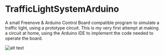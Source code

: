 # TrafficLightSystemArduino
A small Freenove &amp; Arduino Control Board compatible program to simulate a traffic light, using a prototype circuit. This is my very first attempt at making a circuit at home, using the Arduino IDE to implement the code needed to operate the board.

![alt text](https://scontent-man2-1.xx.fbcdn.net/v/t1.6435-9/242032554_1602434470088006_3587892420681564932_n.jpg?_nc_cat=103&ccb=1-5&_nc_sid=0debeb&_nc_ohc=wkpfb7jcGmkAX-3JGXY&_nc_ht=scontent-man2-1.xx&oh=8a90d48857d3f169ff293cb22d39d107&oe=616A5AF2)
